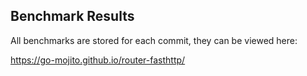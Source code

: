## Benchmark Results

All benchmarks are stored for each commit, they can be viewed here:

https://go-mojito.github.io/router-fasthttp/